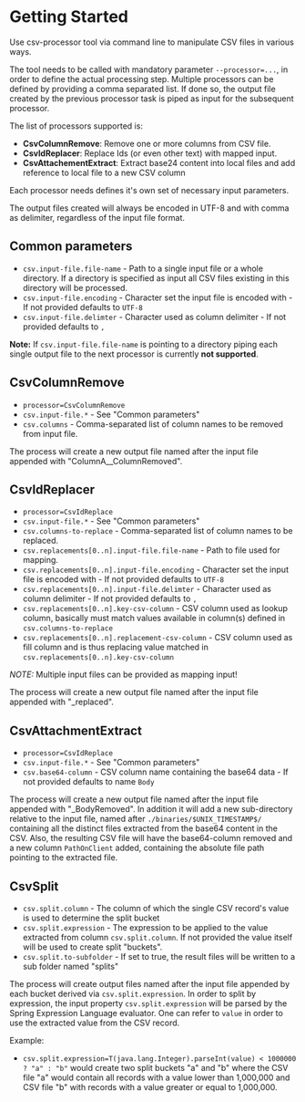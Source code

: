 # Getting Started

Use csv-processor tool via command line to manipulate CSV files in various ways.

The tool needs to be called with mandatory parameter `--processor=...`, in order to define the actual processing step. Multiple processors can be defined by providing a comma separated list. 
If done so, the output file created by the previous processor task is piped as input for the subsequent processor.

The list of processors supported is:

* **CsvColumnRemove**: Remove one or more columns from CSV file.
* **CsvIdReplacer**: Replace Ids (or even other text) with mapped input.
* **CsvAttachementExtract**: Extract base24 content into local files and add reference to local file to a new CSV column

Each processor needs defines it's own set of necessary input parameters.

The output files created will always be encoded in UTF-8 and with comma as delimiter, regardless of the input file format. 

## Common parameters

* `csv.input-file.file-name` - Path to a single input file or a whole directory. If a directory is specified as input all CSV files existing in this directory will be processed.
* `csv.input-file.encoding` - Character set the input file is encoded with - If not provided defaults to `UTF-8`
* `csv.input-file.delimter` - Character used as column delimiter - If not provided defaults to `,`

**Note:** If `csv.input-file.file-name` is pointing to a directory piping each single output file to the next processor is currently **not supported**. 

## CsvColumnRemove

* `processor=CsvColumnRemove`
* `csv.input-file.*` - See "Common parameters"
* `csv.columns` - Comma-separated list of column names to be removed from input file.

The process will create a new output file named after the input file appended with "ColumnA__ColumnRemoved".

## CsvIdReplacer

* `processor=CsvIdReplace`
* `csv.input-file.*` - See "Common parameters"
* `csv.columns-to-replace` - Comma-separated list of column names to be replaced.
* `csv.replacements[0..n].input-file.file-name` - Path to file used for mapping.
* `csv.replacements[0..n].input-file.encoding` - Character set the input file is encoded with - If not provided defaults to `UTF-8`
* `csv.replacements[0..n].input-file.delimter` - Character used as column delimiter - If not provided defaults to `,`
* `csv.replacements[0..n].key-csv-column` - CSV column used as lookup column, basically must match values available in column(s) defined in `csv.columns-to-replace`
* `csv.replacements[0..n].replacement-csv-column` - CSV column used as fill column and is thus replacing value matched in `csv.replacements[0..n].key-csv-column` 

*NOTE:* Multiple input files can be provided as mapping input!

The process will create a new output file named after the input file appended with "_replaced".

## CsvAttachmentExtract

* `processor=CsvIdReplace`
* `csv.input-file.*` - See "Common parameters"
* `csv.base64-column` - CSV column name containing the base64 data - If not provided defaults to name `Body` 

The process will create a new output file named after the input file appended with "_BodyRemoved". 
In addition it will add a new sub-directory relative to the input file, named after `./binaries/$UNIX_TIMESTAMP$/` containing all the distinct files extracted from the base64 content in the CSV.
Also, the resulting CSV file will have the base64-column removed and a new column `PathOnClient` added, containing the absolute file path pointing to the extracted file.

## CsvSplit

* `csv.split.column` - The column of which the single CSV record's value is used to determine the split bucket
* `csv.split.expression` - The expression to be applied to the value extracted from column `csv.split.column`. If not provided the value itself will be used to create split "buckets". 
* `csv.split.to-subfolder` - If set to true, the result files will be written to a sub folder named "splits"

 The process will create output files named after the input file appended by each bucket derived via `csv.split.expression`. 
 In order to split by expression, the input property `csv.split.expression` will be parsed by the Spring Expression Language evaluator. One can refer to `value` in order to use the extracted value from the CSV record.
 
 Example:
 
 * `csv.split.expression=T(java.lang.Integer).parseInt(value) < 1000000 ? "a" : "b"` would create two split buckets "a" and "b" where the CSV file "a" would contain all records with a value lower than 1,000,000 and CSV file "b" with records with a value greater or equal to 1,000,000.      